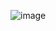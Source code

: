 ![image](https://user-images.githubusercontent.com/63789702/187472034-729f841c-72d9-4d93-9fc5-6a99db4a01a3.png)
